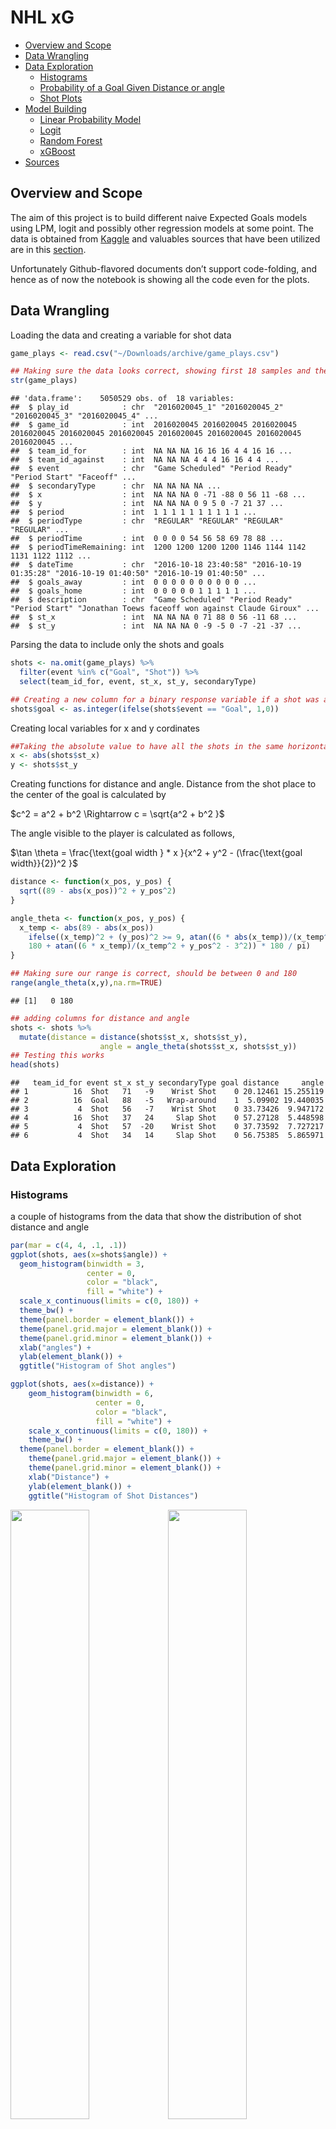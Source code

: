 NHL xG
================

- <a href="#overview-and-scope" id="toc-overview-and-scope">Overview and
  Scope</a>
- <a href="#data-wrangling" id="toc-data-wrangling">Data Wrangling</a>
- <a href="#data-exploration" id="toc-data-exploration">Data
  Exploration</a>
  - <a href="#histograms" id="toc-histograms">Histograms</a>
  - <a href="#probability-of-a-goal-given-distance-or-angle"
    id="toc-probability-of-a-goal-given-distance-or-angle">Probability of a
    Goal Given Distance or angle</a>
  - <a href="#shot-plots" id="toc-shot-plots">Shot Plots</a>
- <a href="#model-building" id="toc-model-building">Model Building</a>
  - <a href="#linear-probability-model"
    id="toc-linear-probability-model">Linear Probability Model</a>
  - <a href="#logit" id="toc-logit">Logit</a>
  - <a href="#random-forest" id="toc-random-forest">Random Forest</a>
  - <a href="#xgboost" id="toc-xgboost">xGBoost</a>
- <a href="#sources" id="toc-sources">Sources</a>

## Overview and Scope

The aim of this project is to build different naive Expected Goals
models using LPM, logit and possibly other regression models at some
point. The data is obtained from
[Kaggle](https://www.kaggle.com/datasets/martinellis/nhl-game-data) and
valuables sources that have been utilized are in this
[section](Sources).

Unfortunately Github-flavored documents don’t support code-folding, and
hence as of now the notebook is showing all the code even for the plots.

## Data Wrangling

Loading the data and creating a variable for shot data

``` r
game_plays <- read.csv("~/Downloads/archive/game_plays.csv")

## Making sure the data looks correct, showing first 18 samples and the response variable
str(game_plays)
```

    ## 'data.frame':    5050529 obs. of  18 variables:
    ##  $ play_id            : chr  "2016020045_1" "2016020045_2" "2016020045_3" "2016020045_4" ...
    ##  $ game_id            : int  2016020045 2016020045 2016020045 2016020045 2016020045 2016020045 2016020045 2016020045 2016020045 2016020045 ...
    ##  $ team_id_for        : int  NA NA NA 16 16 16 4 4 16 16 ...
    ##  $ team_id_against    : int  NA NA NA 4 4 4 16 16 4 4 ...
    ##  $ event              : chr  "Game Scheduled" "Period Ready" "Period Start" "Faceoff" ...
    ##  $ secondaryType      : chr  NA NA NA NA ...
    ##  $ x                  : int  NA NA NA 0 -71 -88 0 56 11 -68 ...
    ##  $ y                  : int  NA NA NA 0 9 5 0 -7 21 37 ...
    ##  $ period             : int  1 1 1 1 1 1 1 1 1 1 ...
    ##  $ periodType         : chr  "REGULAR" "REGULAR" "REGULAR" "REGULAR" ...
    ##  $ periodTime         : int  0 0 0 0 54 56 58 69 78 88 ...
    ##  $ periodTimeRemaining: int  1200 1200 1200 1200 1146 1144 1142 1131 1122 1112 ...
    ##  $ dateTime           : chr  "2016-10-18 23:40:58" "2016-10-19 01:35:28" "2016-10-19 01:40:50" "2016-10-19 01:40:50" ...
    ##  $ goals_away         : int  0 0 0 0 0 0 0 0 0 0 ...
    ##  $ goals_home         : int  0 0 0 0 0 1 1 1 1 1 ...
    ##  $ description        : chr  "Game Scheduled" "Period Ready" "Period Start" "Jonathan Toews faceoff won against Claude Giroux" ...
    ##  $ st_x               : int  NA NA NA 0 71 88 0 56 -11 68 ...
    ##  $ st_y               : int  NA NA NA 0 -9 -5 0 -7 -21 -37 ...

Parsing the data to include only the shots and goals

``` r
shots <- na.omit(game_plays) %>%
  filter(event %in% c("Goal", "Shot")) %>%
  select(team_id_for, event, st_x, st_y, secondaryType)

## Creating a new column for a binary response variable if a shot was a goal or not
shots$goal <- as.integer(ifelse(shots$event == "Goal", 1,0))
```

Creating local variables for x and y cordinates

``` r
##Taking the absolute value to have all the shots in the same horizontal axis
x <- abs(shots$st_x)
y <- shots$st_y
```

Creating functions for distance and angle. Distance from the shot place
to the center of the goal is calculated by

$c^2 = a^2 + b^2 \Rightarrow c = \sqrt{a^2 + b^2 }$

The angle visible to the player is calculated as follows,

$\tan \theta = \frac{\text{goal width } * x }{x^2 + y^2 - (\frac{\text{goal width}}{2})^2 }$

``` r
distance <- function(x_pos, y_pos) {
  sqrt((89 - abs(x_pos))^2 + y_pos^2)
}

angle_theta <- function(x_pos, y_pos) {
  x_temp <- abs(89 - abs(x_pos))
    ifelse((x_temp)^2 + (y_pos)^2 >= 9, atan((6 * abs(x_temp))/(x_temp^2 + y_pos^2 - 3^2)) * 180 / pi,
    180 + atan((6 * x_temp)/(x_temp^2 + y_pos^2 - 3^2)) * 180 / pi)
}

## Making sure our range is correct, should be between 0 and 180
range(angle_theta(x,y),na.rm=TRUE)
```

    ## [1]   0 180

``` r
## adding columns for distance and angle
shots <- shots %>%
  mutate(distance = distance(shots$st_x, shots$st_y),
                    angle = angle_theta(shots$st_x, shots$st_y))
## Testing this works
head(shots)
```

    ##   team_id_for event st_x st_y secondaryType goal distance     angle
    ## 1          16  Shot   71   -9    Wrist Shot    0 20.12461 15.255119
    ## 2          16  Goal   88   -5   Wrap-around    1  5.09902 19.440035
    ## 3           4  Shot   56   -7    Wrist Shot    0 33.73426  9.947172
    ## 4          16  Shot   37   24     Slap Shot    0 57.27128  5.448598
    ## 5           4  Shot   57  -20    Wrist Shot    0 37.73592  7.727217
    ## 6           4  Shot   34   14     Slap Shot    0 56.75385  5.865971

## Data Exploration

### Histograms

a couple of histograms from the data that show the distribution of shot
distance and angle

``` r
par(mar = c(4, 4, .1, .1))
ggplot(shots, aes(x=shots$angle)) +
  geom_histogram(binwidth = 3,
                 center = 0,
                 color = "black",
                 fill = "white") +
  scale_x_continuous(limits = c(0, 180)) +
  theme_bw() +
  theme(panel.border = element_blank()) + 
  theme(panel.grid.major = element_blank()) +
  theme(panel.grid.minor = element_blank()) + 
  xlab("angles") + 
  ylab(element_blank()) + 
  ggtitle("Histogram of Shot angles")

ggplot(shots, aes(x=distance)) +
    geom_histogram(binwidth = 6,
                   center = 0,
                   color = "black",
                   fill = "white") +
    scale_x_continuous(limits = c(0, 180)) +
    theme_bw() +
  theme(panel.border = element_blank()) + 
    theme(panel.grid.major = element_blank()) +
    theme(panel.grid.minor = element_blank()) + 
    xlab("Distance") + 
    ylab(element_blank()) + 
    ggtitle("Histogram of Shot Distances")
```

<img src="NHL_xG_files/figure-gfm/Histograms-1.png" width="50%" /><img src="NHL_xG_files/figure-gfm/Histograms-2.png" width="50%" />

### Probability of a Goal Given Distance or angle

``` r
bins_distance <- aggregate(shots,
                   by=list(cut(shots$distance, seq(0,100,10))),
                   mean)

bins_angle <- aggregate(shots,
                  by=list(cut(shots$angle, seq(0,180,10))),
                  mean)

## Changing the first column to numeric values so that ggplot geom_smooth works
bins_distance$Group.1 <- as.numeric(bins_distance$Group.1)
bins_angle$Group.1 <- as.numeric(bins_angle$Group.1)

angles <- as.character(seq(0, 180, 10))
distances <- as.character(seq(0, 90, 10))


ggplot(bins_distance, aes(x= bins_distance$Group.1, y =  bins_distance$goal)) +
                          geom_point() +
                          geom_line() +
                          theme_bw() + 
                          xlab("Distance to goal (Feet)") +
                          ylab("Probability of Goal") + 
                          scale_x_discrete(limits = distances) +
                          ggtitle("Probability of Goal Given the Distance")
                          
ggplot () + aes(x= bins_angle$Group.1, y =  bins_angle$goal) +
  geom_point() +
  geom_smooth(method=lm, se = F) + 
  theme_bw() +
  xlab("angle to Goal") +
  ylab("Probability of Goal") + 
  ggtitle("Probability of Goal Given the angle") +
  scale_x_discrete(limits = angles)
```

<img src="NHL_xG_files/figure-gfm/Bins-1.png" width="50%" /><img src="NHL_xG_files/figure-gfm/Bins-2.png" width="50%" />

In the distance to goal there’s an interesting fact: probability of goal
increases with distance. This is likely due to the fact that usually
shots from very far away are shot due to empty goal: hence it scewing
the data. In angle to goal there’s no notable surprises.

### Shot Plots

``` r
#Shot maps for randomly samples 2500 shots for faster computations and more informative plots 
shots_parsed <- shots %>%
  subset(st_x < 88) %>%
  sample_n(2500)

geom_hockey(league = "NHL", rotation = 90, display_range = "ozone") +
  geom_point(aes(x = shots_parsed$st_y, y = shots_parsed$st_x, col = shots_parsed$goal, alpha = 0.9, size = shots_parsed$goal)) +
  scale_color_binned(low ="red", high = "darkgreen") +
  scale_size_continuous(range = c(1,3))

geom_hockey(league = "NHL", rotation = 90, display_range = "ozone") +
  geom_density2d_filled(aes(x = shots_parsed$st_y, y = shots_parsed$st_x, alpha = 0.5),
                        contour_var = "ndensity",
                        breaks = seq(0.1, 1.0, length.out = 10))
```

<img src="NHL_xG_files/figure-gfm/shotPlots-1.png" width="50%" /><img src="NHL_xG_files/figure-gfm/shotPlots-2.png" width="50%" />

## Model Building

Here we split the data as a cross validation technique, using 70% of the
data as the training data and the rest 30% as the testing data. A new
explanatory variable - secondaryType - is introduced, which includes
information on the shot type. It will be used in the later models.

``` r
unique(shots$secondaryType)
```

    ## [1] "Wrist Shot"  "Wrap-around" "Slap Shot"   "Tip-In"      "Snap Shot"  
    ## [6] "Backhand"    "Deflected"

``` r
## Checking for NA values 
sum(is.na(shots))
```

    ## [1] 28

``` r
parsed_shots <- na.omit(shots) %>%
  select(goal, distance, angle, secondaryType) %>%
  mutate(distance_sq = (distance^2))
  
train_test_split <- initial_split(data = parsed_shots, prop = 0.7)

train_data <- train_test_split %>%
  training()
test_data <- train_test_split %>%
  testing()
```

Because the quantity of NA’s was so small, we can just omit them from
the further analysis.

### Linear Probability Model

``` r
LPM <- lm(goal ~ distance + angle, data = train_data)
summary(LPM)
```

    ## 
    ## Call:
    ## lm(formula = goal ~ distance + angle, data = train_data)
    ## 
    ## Residuals:
    ##      Min       1Q   Median       3Q      Max 
    ## -0.91299 -0.10979 -0.06320 -0.03958  1.01889 
    ## 
    ## Coefficients:
    ##               Estimate Std. Error t value Pr(>|t|)    
    ## (Intercept)  7.283e-02  1.452e-03   50.17   <2e-16 ***
    ## distance    -1.088e-03  2.684e-05  -40.54   <2e-16 ***
    ## angle        4.680e-03  4.879e-05   95.92   <2e-16 ***
    ## ---
    ## Signif. codes:  0 '***' 0.001 '**' 0.01 '*' 0.05 '.' 0.1 ' ' 1
    ## 
    ## Residual standard error: 0.2846 on 650570 degrees of freedom
    ## Multiple R-squared:  0.04981,    Adjusted R-squared:  0.04981 
    ## F-statistic: 1.705e+04 on 2 and 650570 DF,  p-value: < 2.2e-16

In the plot below, the the main downside of LPM model becomes apparent:
results are not bound \[0,1\].

``` r
artificial_shots <- crossing(location_x = seq(30, 88, by = 1), location_y = seq(-37, 37, by = 1))

artificial_shots$distance <- distance(artificial_shots$location_x, artificial_shots$location_y)
artificial_shots$angle <- angle_theta(artificial_shots$location_x, artificial_shots$location_y)
artificial_shots$distance_sq <- artificial_shots$distance^2
artificial_shots$xg <- predict(LPM, artificial_shots, type = "response")

geom_hockey(league = "NHL", rotation = 90, display_range = "ozone") +
  geom_point(aes(x = artificial_shots$location_y, y = artificial_shots$location_x, col = artificial_shots$xg, alpha = 1)) +
  scale_color_gradient2(low = "white", mid="red", midpoint = 0.55, high ="darkred",
                       scales::rescale(c(0.9,0.1))) 

ggplot(data = LPM, mapping=aes(x=angle, y = goal)) +
  geom_point(size = 0.01) + geom_smooth(method = "lm", se = F, size = 0.5) +
  theme_bw()
```

<img src="NHL_xG_files/figure-gfm/Heatmap LPM-1.png" width="50%" /><img src="NHL_xG_files/figure-gfm/Heatmap LPM-2.png" width="50%" />

### Logit

Due to the significant downsides of LPM, logistic regression is
henceforth used.

``` r
logit <- glm(goal ~ distance + angle,
             family = binomial(link = 'logit'),
             data = train_data)
```

In a logit model, the probability of an event is given by

$P = \frac{1}{1 + - exp^{-{(\beta_0 + \beta_1 x_1 \beta_2 x_2 + …)}}}$

``` r
ggplot(logit, aes(x=distance, y =goal)) +
  geom_point() + geom_smooth(method = "glm", method.args = list(family = "quasibinomial"), se = F) +
  theme_bw() +
  xlab("Distance to Goal") +
  ylab("Probability of Goal") + 
  ggtitle("Distance as an explanatory variable") 

ggplot(logit, aes(x=angle, y =goal)) +
  geom_point(size = 0.01) + geom_smooth(method = "glm", method.args = list(family = "quasibinomial"), se = F) +
  theme_bw() +
  xlab("angle to Goal") +
  ylab("Probability of Goal") + 
  ggtitle("angle as an explanatory variable") 
```

<img src="NHL_xG_files/figure-gfm/Logit Plots-1.png" width="50%" /><img src="NHL_xG_files/figure-gfm/Logit Plots-2.png" width="50%" />

From graphs above, it becomes visually clear that angle is a way more
important factor affecting if a shot is a goal or not. To test whether
we could improve explanatory power of distance, we add a quadratic form
of it as an extra variable.

``` r
logit.2 <- glm(goal ~ distance + distance_sq + angle,
               family = binomial(link = 'logit'),
               data = train_data)

logit_coef <- logit$coefficients
logit_distance <- logit_coef["distance"]
logit_intercept <- logit_coef["(Intercept)"]

logit.2_coef <- logit.2$coefficients
logit.2_distance <- logit.2_coef["distance"]
logit.2_distance_sq <- logit.2_coef["distance_sq"]
logit.2_intercept <- logit.2_coef["(Intercept)"]

b <- data.frame(c(seq(0,100,.1)))
a <- (1 / (1 + exp(-logit.2_distance * b - logit.2_distance_sq * b - logit.2_intercept)))
a.2 <- (1 / (1 + exp(-logit_distance * b - logit_intercept)))
c <- cbind(a, a.2, b)

colnames(c) <- c("a", "a.2", "b")
```

``` r
artificial_shots <- crossing(location_x = seq(30, 88, by = 1), location_y = seq(-37, 37, by = 1))

artificial_shots$distance <- distance(artificial_shots$location_x, artificial_shots$location_y)
artificial_shots$angle <- angle_theta(artificial_shots$location_x, artificial_shots$location_y)
artificial_shots$distance_sq <- artificial_shots$distance^2

artificial_shots$xg_logit <- predict(logit.2, artificial_shots, type = "response")
```

``` r
ggplot(c, aes(x=b,y=a)) +
  geom_point(size = 0.1, col = "darkgreen") + 
  geom_point(aes(y=a.2), size = 0.1, col = "darkred") +
  theme_bw() + 
  ggtitle("Comparing Distance Variables with and without quadratic term") +
  xlab("Distance to Goal") +
  ylab("Probability of a Goal")

geom_hockey(league = "NHL", rotation = 90, display_range = "ozone") +
  geom_point(aes(x = artificial_shots$location_y, y = artificial_shots$location_x, col = artificial_shots$xg_logit, alpha = 0.1)) +
  scale_color_gradient(low = "white", high ="red",
                       scales::rescale(c(0.1,0.9))) 
```

<img src="NHL_xG_files/figure-gfm/LogitPlots1-1.png" width="50%" /><img src="NHL_xG_files/figure-gfm/LogitPlots1-2.png" width="50%" />

As we can see from the graph above, including the quadratic term makes a
difference but not a suitable one. Namely, it decreases the probability
when close the goal and increases it when further away, increasing the
‘empty-net bias’. Hence, we keep using the original logit model as the
baseline.

Next, we add the previously mentioned shot type into the regression and
compare the perfomance between that and the baseline model.

``` r
logit.3 <- glm(goal ~ distance + angle + secondaryType,
             family = binomial(link = 'logit'),
             data = train_data)

#Creating vectors of predictors for the new model with secondaryType and for the last one without it 
logit_pred <- predict(logit, test_data, type = "response")
logit.3_pred <- predict(logit.3, test_data, type = "response")

#Comparing Logit models with AUC values
roc.test(roc(test_data$goal, logit.3_pred), roc(test_data$goal, logit_pred))
```

    ## 
    ##  DeLong's test for two correlated ROC curves
    ## 
    ## data:  roc(test_data$goal, logit.3_pred) and roc(test_data$goal, logit_pred)
    ## Z = 21.105, p-value < 2.2e-16
    ## alternative hypothesis: true difference in AUC is not equal to 0
    ## 95 percent confidence interval:
    ##  0.008810688 0.010614644
    ## sample estimates:
    ## AUC of roc1 AUC of roc2 
    ##   0.7186406   0.7089280

``` r
# Comparing models with AIC values 
print(paste("AIC without shot type:", logit$aic))
```

    ## [1] "AIC without shot type: 376620.331773441"

``` r
print(paste("AIC with shot type:", logit.3$aic))
```

    ## [1] "AIC with shot type: 373992.665487717"

``` r
par(pty = "s")

logit.3_roc <- roc(test_data$goal, logit.3_pred, plot = TRUE, print.auc = TRUE, col = "darkred",
  legacy.axes = TRUE, percent = TRUE, xlab = "False Positive Percentage",
  ylab = "True Positive Percentage") 
```

![](NHL_xG_files/figure-gfm/adding%20secondaryType-1.png)<!-- -->

``` r
#Observing the optimal threshold level and the corresponding specificity and sensitivity levels
logit.3_threshold <- coords(logit.3_roc, "best", "threshold")
logit.3_threshold
```

    ##    threshold specificity sensitivity
    ## 1 0.08503884    61.70512    73.04465

Here is one of the puzzles when using a logit model: which threshold to
use when categorizing a shot. Using the coords function, we find the
threshold which maximizes both accuracy and specifity, but not the model
accuracy. After trying different thresholds, we could get the model
accuracy above 90%, but with the cost that specifity drops down to under
30%. Therefore, for the purposes of this project we continue with the
value given by the coords function.

``` r
#Creating Confusion Matrix
logit.3_conf <- table(logit.3_pred>=logit.3_threshold$threshold, test_data$goal)
logit.3_conf
```

    ##        
    ##              0      1
    ##   FALSE 156014   7003
    ##   TRUE   96824  18977

``` r
#Model accuracy
sum(diag(logit.3_conf))/sum(logit.3_conf)*100
```

    ## [1] 62.76173

``` r
## Calculating Pseudo R^2
ll.null <- logit.3$null.deviance/-2
ll.proposed <- logit.3$deviance/-2

(ll.null - ll.proposed) / ll.null
```

    ## [1] 0.07838084

``` r
## Calculating the p-value for the pseudo R squared
1 - pchisq(2*(ll.proposed - ll.null), df = (length(logit.3$coefficients) -1))
```

    ## [1] 0

The pseudo r-squared is very low and the p-value is zero, making the
statistic robust.

``` r
pred_logit.3 <- data.frame(prob.of.goal = logit.3$fitted.values,
                           goal = train_data$goal)

pred_logit.3 <- pred_logit.3[
  order(pred_logit.3$prob.of.goal, decreasing = FALSE),]

pred_logit.3$rank <- 1:nrow(pred_logit.3)

ggplot(data = pred_logit.3, aes(x = rank, y = prob.of.goal)) +
  geom_point(aes(color = goal), alpha = 1, shape = 4, stroke = 2) + 
  scale_color_binned(low = "red", high = "navyblue") +
  theme_bw() +
  labs(x = "Index",
       y = "Probability of a Goal",
       title = "Overview of the Logit Model")
```

![](NHL_xG_files/figure-gfm/logit%20overview%20plot-1.png)<!-- -->

Comparing this analysis to the other similar ones, people usually stop
at this point because for such simple binary classification, logit if
usually enough. There’s no sense in applying more advanced models if we
can get by with this. Moreover, tuning hyper parameters (L1, L2,
elastic-net) similarly have empirically made very little difference to
the results with so little explanatory variables.

However, I will start tuning the parameters for the logit model and
introduce other machine learning classification models for own
educational purposes. Further analysis will be done with the package
‘mikropml’ (which is built on top of ‘caret’) when adjusting the L2
Ridge regularization parameter, as elastic net and L1 in this case would
be useless due of the importance of all variables. Pre-processing steps
to be made to prepare data for the packages mentioned:

- Creating own column for each shot type and removing the original
  column
- Modifying outcome column to not have spaces in the end result

Data will not be centered (at least at this point) to save
interpretability. Missing values are not an issue, as we omitted all 28
of them in the beginning.

This dataset is very small compared to the full sample (\~900k shots)
due to the heavy computation made by caret and mikropml. This will
possibly be solved in the future by using parallelized processing.

``` r
library(caret)
library(mikropml)

parsed_shots.logit <- parsed_shots %>%
  select(goal, distance, angle, secondaryType) %>%
  sample_n(size = 2500)

dummy_shots <- dummyVars("~.", data = parsed_shots.logit)
parsed_shots.logit <- data.frame(predict(dummy_shots, newdata = parsed_shots.logit))

parsed_shots.logit$goal <- ifelse(test=parsed_shots.logit$goal == "1", yes = "goal", no = "notagoal")
parsed_shots.logit$goal <- as.factor(parsed_shots.logit$goal)
str(parsed_shots.logit)
```

    ## 'data.frame':    2500 obs. of  10 variables:
    ##  $ goal                    : Factor w/ 2 levels "goal","notagoal": 2 2 1 2 2 1 2 2 2 2 ...
    ##  $ distance                : num  38.6 10.8 44.7 20.6 10 ...
    ##  $ angle                   : num  8.29 26.57 6.87 16.09 33.11 ...
    ##  $ secondaryTypeBackhand   : num  0 1 0 0 0 0 0 0 0 0 ...
    ##  $ secondaryTypeDeflected  : num  0 0 0 0 0 0 0 0 0 0 ...
    ##  $ secondaryTypeSlap.Shot  : num  0 0 0 0 0 0 1 0 0 0 ...
    ##  $ secondaryTypeSnap.Shot  : num  0 0 1 0 0 1 0 0 0 0 ...
    ##  $ secondaryTypeTip.In     : num  0 0 0 0 1 0 0 0 0 0 ...
    ##  $ secondaryTypeWrap.around: num  0 0 0 0 0 0 0 0 0 0 ...
    ##  $ secondaryTypeWrist.Shot : num  1 0 0 1 0 0 0 1 1 1 ...

``` r
get_srn_results <- run_ml(parsed_shots.logit,
                          method ="glmnet",
                          outcome_colname = "goal",
                          training_frac = 0.8,
                          kfold = 3,
                          seed = 1999)

get_srn_results$trained_model
```

    ## glmnet 
    ## 
    ## 2001 samples
    ##    9 predictor
    ##    2 classes: 'goal', 'notagoal' 
    ## 
    ## No pre-processing
    ## Resampling: Cross-Validated (3 fold, repeated 100 times) 
    ## Summary of sample sizes: 1333, 1335, 1334, 1335, 1334, 1333, ... 
    ## Resampling results across tuning parameters:
    ## 
    ##   lambda  logLoss    AUC        prAUC      Accuracy   Kappa          F1        
    ##   1e-04   0.2773047  0.7233463  0.5856538  0.9094654   2.282663e-02  0.04607646
    ##   1e-03   0.2773047  0.7233463  0.5856538  0.9094654   2.282663e-02  0.04607646
    ##   1e-02   0.2773620  0.7232032  0.5857039  0.9095804   2.093704e-02  0.04431809
    ##   1e-01   0.2827281  0.7166782  0.5821340  0.9095306  -2.959824e-05         NaN
    ##   1e+00   0.2977691  0.7061329  0.5757637  0.9095456   0.000000e+00         NaN
    ##   1e+01   0.3028915  0.7037235  0.5743715  0.9095456   0.000000e+00         NaN
    ##   Sensitivity  Specificity  Pos_Pred_Value  Neg_Pred_Value  Precision
    ##   0.01458834   0.9984615    0.5389043       0.9106239       0.5389043
    ##   0.01458834   0.9984615    0.5389043       0.9106239       0.5389043
    ##   0.01320674   0.9987253    0.5657573       0.9105312       0.5657573
    ##   0.00000000   0.9999835    0.0000000       0.9095442       0.0000000
    ##   0.00000000   1.0000000          NaN       0.9095456             NaN
    ##   0.00000000   1.0000000          NaN       0.9095456             NaN
    ##   Recall      Detection_Rate  Balanced_Accuracy
    ##   0.01458834  0.001319282     0.5065249        
    ##   0.01458834  0.001319282     0.5065249        
    ##   0.01320674  0.001194329     0.5059660        
    ##   0.00000000  0.000000000     0.4999918        
    ##   0.00000000  0.000000000     0.5000000        
    ##   0.00000000  0.000000000     0.5000000        
    ## 
    ## Tuning parameter 'alpha' was held constant at a value of 0
    ## AUC was used to select the optimal model using the largest value.
    ## The final values used for the model were alpha = 0 and lambda = 0.001.

As suspected, lambda value is very small and hence regularization makes
very little difference.

### Random Forest

As random forest calculation is computationally heavy and parallel
computation is not yet introduced, we will make the dataset even smaller
and pivot back to secondaryType explanatory factor (insted of having
multiple columns for each shot type)

``` r
parsed_shots.rf <- parsed_shots %>%
  select(goal, distance, angle, secondaryType) %>%
  sample_n(size = 1000)

## Changing labels from 0 and 1 to "Goal" and "Not Goal" 
parsed_shots.rf$goal <- ifelse(test=parsed_shots.rf$goal == "1", yes = "Goal", no = "Not Goal")

## Changing the class of some columns for the commands to work
parsed_shots.rf$goal <- as.factor(parsed_shots.rf$goal)
parsed_shots.rf$secondaryType <- as.factor(parsed_shots.rf$secondaryType)

## Checking all classes are either numerical or factor
str(parsed_shots.rf)
```

    ## 'data.frame':    1000 obs. of  4 variables:
    ##  $ goal         : Factor w/ 2 levels "Goal","Not Goal": 2 2 2 2 2 2 2 2 2 2 ...
    ##  $ distance     : num  57.2 22.6 26 44.8 51 ...
    ##  $ angle        : num  5.98 10.81 13.14 4.8 5.95 ...
    ##  $ secondaryType: Factor w/ 7 levels "Backhand","Deflected",..: 4 7 7 7 7 7 7 7 7 3 ...
    ##  - attr(*, "na.action")= 'omit' Named int [1:28] 12765 65754 69394 96807 158857 160780 179790 196741 221925 263543 ...
    ##   ..- attr(*, "names")= chr [1:28] "12765" "65754" "69394" "96807" ...

``` r
## Making the model.
rf_model <- randomForest(goal ~ ., data = parsed_shots.rf, proximity = TRUE, ntree = 1000)

## This is to see how many trees are necessary for accurate predictions. It calculates the error rates after making of each tree. 
oob.error.data <- data.frame(
  trees=rep(1:nrow(rf_model$err.rate), times = 3),
  type=rep(c("OOB", "Goal", "Not Goal"), each=nrow(rf_model$err.rate)),
  error=c(rf_model$err.rate[,"OOB"],
          rf_model$err.rate[,"Goal"],
          rf_model$err.rate[,"Not Goal"]))

ggplot(data=oob.error.data, aes(x=trees, y=error)) +
  geom_line(aes(color=type)) +
  theme_bw() +
  ggtitle("OOB Error Rate")


## Calculating Out-of-the-bag error rates for different mtrys, which means how many variables are randomly sampled as candidates at each split. 
oob.values <- vector(length = 10)
for(i in 1:10){
  temp.rf_model <- randomForest(goal ~., data = parsed_shots.rf, mtry = i,
                                ntree = 100)
  oob.values[i] <- temp.rf_model$err.rate[nrow(temp.rf_model$err.rate), 1]
}

## Looking for the mtry that gives smallest OOB error
oob.values
```

    ##  [1] 0.097 0.118 0.123 0.122 0.118 0.117 0.118 0.128 0.121 0.124

``` r
## Building a MDS plot 
distance.matrix <- dist(1 - rf_model$proximity)
mds.stuff <- cmdscale(distance.matrix, eig=TRUE, x.ret = TRUE)
mds.var.per <- round(mds.stuff$eig/sum(mds.stuff$eig)*100, 1)
mds.values <- mds.stuff$points
mds.data <- data.frame(Sample=rownames(mds.values),
                       X=mds.values[,1],
                       Y = mds.values[,2],
                       Status = parsed_shots.rf$goal)

ggplot(data=mds.data, aes(x=X, y=Y, label = Sample)) +
  theme_bw() +
  geom_text(aes(color=Status)) +
  xlab(paste("MDS1 - ", mds.var.per[1], "%", sep = "")) +
  ylab(paste("MDS2 - ", mds.var.per[2], "%", sep = "")) +
  ggtitle("MDS plot using (1 - Random Forest Proximities)") +
  theme_bw()
```

<img src="NHL_xG_files/figure-gfm/RandomForest-1.png" width="50%" /><img src="NHL_xG_files/figure-gfm/RandomForest-2.png" width="50%" />

``` r
varImpPlot(rf_model)

rf_model.pred <- predict(rf_model, parsed_shots.rf, select = -goal,
                         type = "class")


rf_model.pred.results <- table(rf_model.pred, parsed_shots.rf$goal)
head(rf_model.pred.results)
```

    ##              
    ## rf_model.pred Goal Not Goal
    ##      Goal       21        1
    ##      Not Goal   73      905

``` r
rf_model.pred.results
```

    ##              
    ## rf_model.pred Goal Not Goal
    ##      Goal       21        1
    ##      Not Goal   73      905

``` r
print(rf_model.accuracy <- sum(diag(rf_model.pred.results)) / sum(rf_model.pred.results))                                
```

    ## [1] 0.926

<img src="NHL_xG_files/figure-gfm/unnamed-chunk-2-1.png" width="50%" />

### xGBoost

To be updated

## Sources

Valuable sources have been:

- <https://github.com/Dato-Futbol/xg-model/blob/master/04code_evaluate_use_models.R>
- <https://www.thesignificantgame.com/portfolio/expected-goals-model-with-tidymodels/>
- <https://www.datofutbol.cl/xg-model/>
- <https://medium.com/datos-y-ciencia/una-mirada-al-soccer-analytics-usando-r-parte-iii-3bdff9cd3752>
- <https://rstudio-pubs-static.s3.amazonaws.com/311470_f6e88d4842da46e9941cc6547405a051.html>
- <https://soccermatics.readthedocs.io/en/latest/gallery/lesson2/plot_xGModelFit.html>
- <https://github.com/iandragulet/xG_Model_Workflow/blob/main/xG_model_part1.ipynb>
